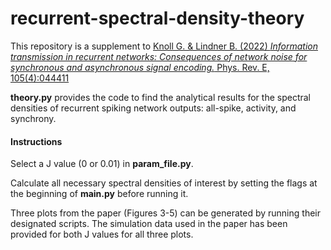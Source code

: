 # recurrent-spectral-density-theory
This repository is a supplement to
<a href=https://journals.aps.org/pre/abstract/10.1103/PhysRevE.105.044411>
Knoll G. & Lindner B. (2022) <i>Information transmission in recurrent networks: Consequences of network noise for synchronous and asynchronous signal encoding.</i> Phys. Rev. E, 105(4):044411
</a>

<b>theory.py</b> provides the code to find the analytical results for the spectral densities of recurrent spiking network outputs: all-spike, activity, and synchrony.

#### Instructions
Select a J value (0 or 0.01) in <b>param_file.py</b>.

Calculate all necessary spectral densities of interest by setting the flags at the beginning of <b>main.py</b> before running it.

Three plots from the paper (Figures 3-5) can be generated by running their designated scripts.  The simulation data used in the paper has been provided for both J values for all three plots.
